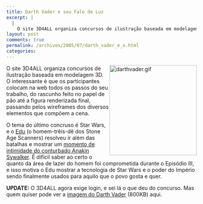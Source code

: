 ```yaml
---
title: Darth Vader e seu Falo de Luz
excerpt: |
  |
    O site 3D4ALL organiza concursos de ilustração baseada em modelagem 3D. O interessante é que os participantes colocam na web todos os passos do seu trabalho, do rascunho feito no papel de pão até a figura renderizada final, passando...
layout: post
comments: true
permalink: /archives/2005/07/darth_vader_e_o.html
categories:
---
```

<img title="darthvader.gif" src="//chester.me/archives/img/darthvader.gif" width="231" height="239" align="right" style="margin-left:2px" />
O site 3D4ALL organiza concursos de ilustração baseada em modelagem 3D. O interessante é que os participantes colocam na web todos os passos do seu trabalho, do rascunho feito no papel de pão até a figura renderizada final, passando pelos wireframes dos diversos elementos que compõem a cena.

O tema do último concruso é Star Wars, e o <a href="http://www.stoneagescanners.com/edu">Edu</a> (o homem-trêis-dê dos Stone Age Scanners) resolveu ir além das batalhas e mostrar um [momento de intimidade do conturbado Anakin Sywalker][1]. É difícil saber ao certo o quanto da área de lazer do homem foi comprometida durante o Episódio III, e isso motiva o Edu mostrar a tecnologia de Star Wars e o poder do Império sendo finalmente usados para aquilo que o povo gosta e quer.

**UPDATE:** O 3D4ALL agora exige login, e sei lá o que deu do concurso. Mas quem quiser pode ver a [imagem do Darth Vader][2] (800KB) aqui.

 [1]: http://www.3d4all.org/foruns/showthread.php?t=6764&#038;page=1&#038;pp=10
 [2]: //chester.me/img/Vader_e_escravas_alta.1.JPG
